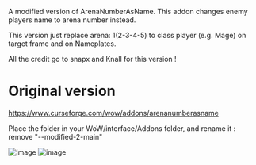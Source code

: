 A modified version of ArenaNumberAsName. This addon changes enemy players name to arena number instead.

This version just replace arena: 1(2-3-4-5) to class player (e.g. Mage) on target frame and on Nameplates.


All the credit go to snapx and Knall for this version !

# Original version
https://www.curseforge.com/wow/addons/arenanumberasname

Place the folder in your WoW/interface/Addons folder, and rename it : remove "--modified-2-main"

![image](https://user-images.githubusercontent.com/85767653/124672063-b52d6f80-deb6-11eb-9f17-b667a5811ee4.png)
![image](https://user-images.githubusercontent.com/85767653/124364954-49909b80-dc45-11eb-86ea-4329006ad48c.png)
